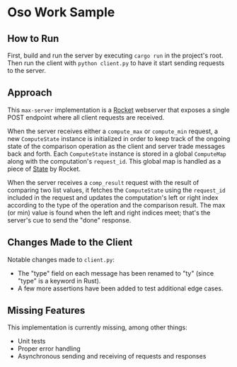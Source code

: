 # Oso Work Sample

## How to Run

First, build and run the server by executing `cargo run` in the project's root. Then run the client with `python client.py` to have it start sending requests to the server.

## Approach

This `max-server` implementation is a [Rocket](https://rocket.rs) webserver that exposes a single POST endpoint where all client requests are received.

When the server receives either a `compute_max` or `compute_min` request, a new `ComputeState` instance is initialized in order to keep track of the ongoing state of the comparison operation as the client and server trade messages back and forth. Each `ComputeState` instance is stored in a global `ComputeMap` along with the computation's `request_id`. This global map is handled as a piece of [State](https://api.rocket.rs/v0.4/rocket/struct.State.html) by Rocket.

When the server receives a `comp_result` request with the result of comparing two list values, it fetches the `ComputeState` using the `request_id` included in the request and updates the computation's left or right index according to the type of the operation and the comparison result. The max (or min) value is found when the left and right indices meet; that's the server's cue to send the "done" response.

## Changes Made to the Client

Notable changes made to `client.py`: 
 - The "type" field on each message has been renamed to "ty" (since "type" is a keyword in Rust).
 - A few more assertions have been added to test additional edge cases.

## Missing Features

This implementation is currently missing, among other things:
 - Unit tests
 - Proper error handling
 - Asynchronous sending and receiving of requests and responses
